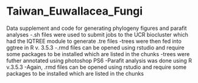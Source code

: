 # Taiwan_Euwallacea_Fungi
Data supplement and code for generating phylogeny figures and parafit analyses
-.sh files were used to submit jobs to the UCR biocluster which had the IQTREE module to generate .tre files
-trees were then fed into ggtree in R v. 3.5.3
-.rmd files can be opened using rstudio and require some packages to be installed which are listed in the chunks
-trees were futher annotated using photoshop PS6
-Parafit analysis was done using R v.3.5.3
-Again, .rmd files can be opened using rstudio and require some packages to be installed which are listed in the chunks

 
